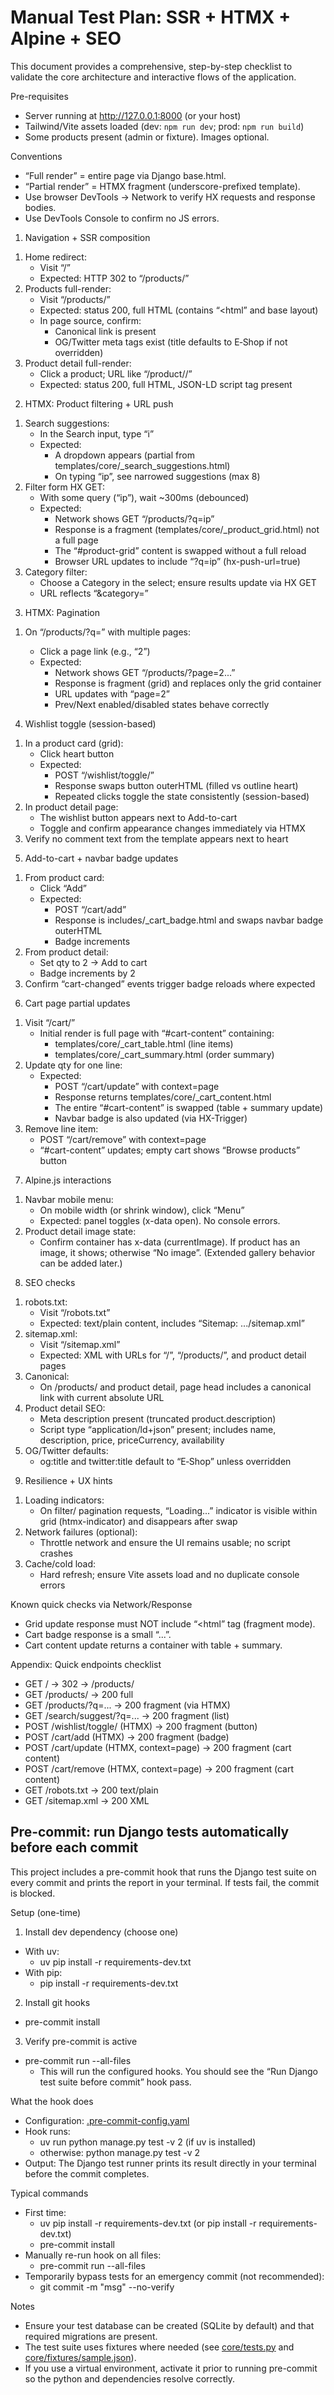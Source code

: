 # Manual Test Plan: SSR + HTMX + Alpine + SEO

This document provides a comprehensive, step-by-step checklist to validate the core architecture and interactive flows of the application.

Pre-requisites
- Server running at http://127.0.0.1:8000 (or your host)
- Tailwind/Vite assets loaded (dev: `npm run dev`; prod: `npm run build`)
- Some products present (admin or fixture). Images optional.

Conventions
- “Full render” = entire page via Django base.html.
- “Partial render” = HTMX fragment (underscore-prefixed template).
- Use browser DevTools → Network to verify HX requests and response bodies.
- Use DevTools Console to confirm no JS errors.

1) Navigation + SSR composition
1. Home redirect:
   - Visit “/”
   - Expected: HTTP 302 to “/products/”
2. Products full-render:
   - Visit “/products/”
   - Expected: status 200, full HTML (contains “<html” and base layout)
   - In page source, confirm:
     - Canonical link is present
     - OG/Twitter meta tags exist (title defaults to E‑Shop if not overridden)
3. Product detail full-render:
   - Click a product; URL like “/product/<slug>/”
   - Expected: status 200, full HTML, JSON-LD script tag present

2) HTMX: Product filtering + URL push
1. Search suggestions:
   - In the Search input, type “i”
   - Expected:
     - A dropdown appears (partial from templates/core/_search_suggestions.html)
     - On typing “ip”, see narrowed suggestions (max 8)
2. Filter form HX GET:
   - With some query (“ip”), wait ~300ms (debounced)
   - Expected:
     - Network shows GET “/products/?q=ip”
     - Response is a fragment (templates/core/_product_grid.html) not a full page
     - The “#product-grid” content is swapped without a full reload
     - Browser URL updates to include “?q=ip” (hx-push-url=true)
3. Category filter:
   - Choose a Category in the select; ensure results update via HX GET
   - URL reflects “&category=<slug>”

3) HTMX: Pagination
1. On “/products/?q=<something>” with multiple pages:
   - Click a page link (e.g., “2”)
   - Expected:
     - Network shows GET “/products/?page=2...”
     - Response is fragment (grid) and replaces only the grid container
     - URL updates with “page=2”
     - Prev/Next enabled/disabled states behave correctly

4) Wishlist toggle (session-based)
1. In a product card (grid):
   - Click heart button
   - Expected:
     - POST “/wishlist/toggle/”
     - Response swaps button outerHTML (filled vs outline heart)
     - Repeated clicks toggle the state consistently (session-based)
2. In product detail page:
   - The wishlist button appears next to Add-to-cart
   - Toggle and confirm appearance changes immediately via HTMX
3. Verify no comment text from the template appears next to heart

5) Add-to-cart + navbar badge updates
1. From product card:
   - Click “Add”
   - Expected:
     - POST “/cart/add”
     - Response is includes/_cart_badge.html and swaps navbar badge outerHTML
     - Badge increments
2. From product detail:
   - Set qty to 2 → Add to cart
   - Badge increments by 2
3. Confirm “cart-changed” events trigger badge reloads where expected

6) Cart page partial updates
1. Visit “/cart/”
   - Initial render is full page with “#cart-content” containing:
     - templates/core/_cart_table.html (line items)
     - templates/core/_cart_summary.html (order summary)
2. Update qty for one line:
   - Expected:
     - POST “/cart/update” with context=page
     - Response returns templates/core/_cart_content.html
     - The entire “#cart-content” is swapped (table + summary update)
     - Navbar badge is also updated (via HX-Trigger)
3. Remove line item:
   - POST “/cart/remove” with context=page
   - “#cart-content” updates; empty cart shows “Browse products” button

7) Alpine.js interactions
1. Navbar mobile menu:
   - On mobile width (or shrink window), click “Menu”
   - Expected: panel toggles (x-data open). No console errors.
2. Product detail image state:
   - Confirm container has x-data (currentImage). If product has an image, it shows; otherwise “No image”. (Extended gallery behavior can be added later.)

8) SEO checks
1. robots.txt:
   - Visit “/robots.txt”
   - Expected: text/plain content, includes “Sitemap: .../sitemap.xml”
2. sitemap.xml:
   - Visit “/sitemap.xml”
   - Expected: XML with URLs for “/”, “/products/”, and product detail pages
3. Canonical:
   - On /products/ and product detail, page head includes a canonical link with current absolute URL
4. Product detail SEO:
   - Meta description present (truncated product.description)
   - Script type “application/ld+json” present; includes name, description, price, priceCurrency, availability
5. OG/Twitter defaults:
   - og:title and twitter:title default to “E‑Shop” unless overridden

9) Resilience + UX hints
1. Loading indicators:
   - On filter/ pagination requests, “Loading...” indicator is visible within grid (htmx-indicator) and disappears after swap
2. Network failures (optional):
   - Throttle network and ensure the UI remains usable; no script crashes
3. Cache/cold load:
   - Hard refresh; ensure Vite assets load and no duplicate console errors

Known quick checks via Network/Response
- Grid update response must NOT include “<html” tag (fragment mode).
- Cart badge response is a small “<span id="cart-badge">...”.
- Cart content update returns a container with table + summary.

Appendix: Quick endpoints checklist
- GET / → 302 → /products/
- GET /products/ → 200 full
- GET /products/?q=... → 200 fragment (via HTMX)
- GET /search/suggest/?q=... → 200 fragment (list)
- POST /wishlist/toggle/ (HTMX) → 200 fragment (button)
- POST /cart/add (HTMX) → 200 fragment (badge)
- POST /cart/update (HTMX, context=page) → 200 fragment (cart content)
- POST /cart/remove (HTMX, context=page) → 200 fragment (cart content)
- GET /robots.txt → 200 text/plain
- GET /sitemap.xml → 200 XML

## Pre-commit: run Django tests automatically before each commit

This project includes a pre-commit hook that runs the Django test suite on every commit and prints the report in your terminal. If tests fail, the commit is blocked.

Setup (one-time)
1) Install dev dependency (choose one)
- With uv:
  - uv pip install -r requirements-dev.txt
- With pip:
  - pip install -r requirements-dev.txt

2) Install git hooks
- pre-commit install

3) Verify pre-commit is active
- pre-commit run --all-files
  - This will run the configured hooks. You should see the “Run Django test suite before commit” hook pass.

What the hook does
- Configuration: [.pre-commit-config.yaml](../.pre-commit-config.yaml)
- Hook runs:
  - uv run python manage.py test -v 2 (if uv is installed)
  - otherwise: python manage.py test -v 2
- Output: The Django test runner prints its result directly in your terminal before the commit completes.

Typical commands
- First time:
  - uv pip install -r requirements-dev.txt  (or pip install -r requirements-dev.txt)
  - pre-commit install
- Manually re-run hook on all files:
  - pre-commit run --all-files
- Temporarily bypass tests for an emergency commit (not recommended):
  - git commit -m "msg" --no-verify

Notes
- Ensure your test database can be created (SQLite by default) and that required migrations are present.
- The test suite uses fixtures where needed (see [core/tests.py](../core/tests.py) and [core/fixtures/sample.json](../core/fixtures/sample.json)).
- If you use a virtual environment, activate it prior to running pre-commit so the python and dependencies resolve correctly.
